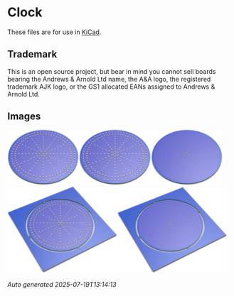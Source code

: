 # Clock

These files are for use in [KiCad](https://www.kicad.org).

## Trademark

This is an open source project, but bear in mind you cannot sell boards bearing the Andrews & Arnold Ltd name, the A&A logo, the registered trademark AJK logo, or the GS1 allocated EANs assigned to Andrews & Arnold Ltd.

## Images

<img src='Clock.png' width=32%><img src='Clock-90.png' width=32%><img src='Clock-bottom.png' width=32%>
<img src='Clock-panel.png' width=49%><img src='Clock-panel-bottom.png' width=49%>

*Auto generated 2025-07-19T13:14:13*

